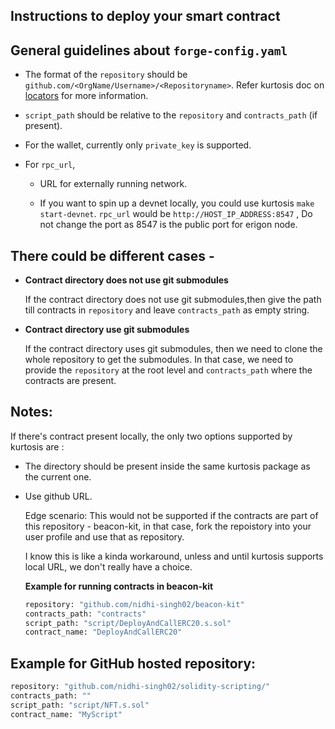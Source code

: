 ## Instructions to deploy your smart contract

## General guidelines about `forge-config.yaml`
- The format of the `repository` should be `github.com/<OrgName/Username>/<Repositoryname>`. Refer kurtosis doc on [locators](https://docs.kurtosis.com/advanced-concepts/locators) for more information.

- `script_path` should be relative to the `repository` and `contracts_path` (if present).

- For the wallet, currently only `private_key` is supported. 

- For `rpc_url`, 
    - URL for externally running network. 

    - If you want to spin up a devnet locally, you could use kurtosis `make start-devnet`. 
`rpc_url` would be `http://HOST_IP_ADDRESS:8547` , Do not change the port as 8547 is the public port for erigon node.



## There could be different cases -

- **Contract directory does not use git submodules**

    If the contract directory does not use git submodules,then give the path till contracts in `repository` and leave `contracts_path` as empty string.

- **Contract directory use git submodules**

    If the contract directory uses git submodules, then we need to clone the whole repository to get the submodules. In that case, we need to provide the `repository` at the root level and `contracts_path` where the contracts are present. 


## Notes: 

If there's contract present locally, the only two options supported by kurtosis are :

- The directory should be present inside the same kurtosis package as the current one.

- Use github URL.

    Edge scenario: 
    This would not be supported if the contracts are part of this repository - beacon-kit, in that case, fork the repoistory into your user profile and use that as repository. 

    I know this is like a kinda workaround, unless and until kurtosis supports local URL, we don't really have a choice.

    **Example for running contracts in beacon-kit**
    ```bash
    repository: "github.com/nidhi-singh02/beacon-kit"
    contracts_path: "contracts"
    script_path: "script/DeployAndCallERC20.s.sol"
    contract_name: "DeployAndCallERC20"
    ```

## Example for GitHub hosted repository:
```bash
repository: "github.com/nidhi-singh02/solidity-scripting/"
contracts_path: ""
script_path: "script/NFT.s.sol"
contract_name: "MyScript"
```
